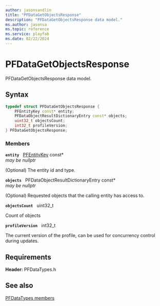 ```yaml
---
author: jasonsandlin
title: "PFDataGetObjectsResponse"
description: "PFDataGetObjectsResponse data model."
ms.author: jasonsa
ms.topic: reference
ms.service: playfab
ms.date: 02/22/2024
---
```


# PFDataGetObjectsResponse  

PFDataGetObjectsResponse data model.  

## Syntax  
  
```cpp
typedef struct PFDataGetObjectsResponse {  
    PFEntityKey const* entity;  
    PFDataObjectResultDictionaryEntry const* objects;  
    uint32_t objectsCount;  
    int32_t profileVersion;  
} PFDataGetObjectsResponse;  
```
  
### Members  
  
**`entity`** &nbsp; [PFEntityKey](../../pftypes/structs/pfentitykey-c.md) const*  
*may be nullptr*  
  
(Optional) The entity id and type.
  
**`objects`** &nbsp; PFDataObjectResultDictionaryEntry const*  
*may be nullptr*  
  
(Optional) Requested objects that the calling entity has access to.
  
**`objectsCount`** &nbsp; uint32_t  
  
Count of objects
  
**`profileVersion`** &nbsp; int32_t  
  
The current version of the profile, can be used for concurrency control during updates.
  
  
## Requirements  
  
**Header:** PFDataTypes.h
  
## See also  
[PFDataTypes members](../pfdatatypes_members.md)  

  
  
